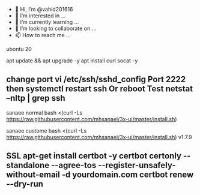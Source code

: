 - 👋 Hi, I’m @vahid201616
- 👀 I’m interested in ...
- 🌱 I’m currently learning ...
- 💞️ I’m looking to collaborate on ...
- 📫 How to reach me ...

<!---
vahid201616/vahid201616 is a ✨ special ✨ repository because its `README.md` (this file) appears on your GitHub profile.
You can click the Preview link to take a look at your changes.
--->

ubontu 20

apt update && apt upgrade -y
apt install curl socat -y

change port 
vi /etc/ssh/sshd_config
Port 2222
then
systemctl restart ssh
Or
reboot
Test
netstat –nltp | grep ssh
------------------------------------------------------------
sanaee normal
bash <(curl -Ls https://raw.githubusercontent.com/mhsanaei/3x-ui/master/install.sh)

sanaee custome
bash <(curl -Ls https://raw.githubusercontent.com/mhsanaei/3x-ui/master/install.sh) v1.7.9

SSL
apt-get install certbot -y
certbot certonly --standalone --agree-tos --register-unsafely-without-email -d yourdomain.com
certbot renew --dry-run
--------------------------------------------------------------

